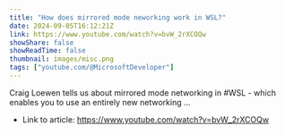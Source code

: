 ```yaml
---
title: "How does mirrored mode neworking work in WSL?"
date: 2024-09-05T16:12:21Z
link: https://www.youtube.com/watch?v=bvW_2rXCOQw
showShare: false
showReadTime: false
thumbnail: images/misc.png
tags: ["youtube.com/@MicrosoftDeveloper"]
---
```

Craig Loewen tells us about mirrored mode networking in #WSL - which enables you to use an entirely new networking ...

- Link to article: https://www.youtube.com/watch?v=bvW_2rXCOQw